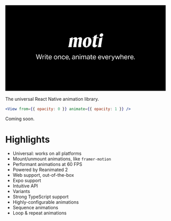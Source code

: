 <img src="/assets/banner2.png" />

The universal React Native animation library.

```jsx
<View from={{ opacity: 0 }} animate={{ opacity: 1 }} />
```

Coming soon.

# Highlights

- Universal: works on all platforms
- Mount/unmount animations, like `framer-motion`
- Performant animations at 60 FPS
- Powered by Reanimated 2
- Web support, out-of-the-box
- Expo support
- Intuitive API
- Variants
- Strong TypeScript support
- Highly-configurable animations
- Sequence animations
- Loop & repeat animations
